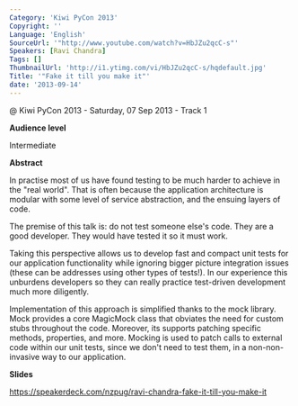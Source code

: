 ```yaml
---
Category: 'Kiwi PyCon 2013'
Copyright: ''
Language: 'English'
SourceUrl: '"http://www.youtube.com/watch?v=HbJZu2qcC-s"'
Speakers: [Ravi Chandra]
Tags: []
ThumbnailUrl: 'http://i1.ytimg.com/vi/HbJZu2qcC-s/hqdefault.jpg'
Title: '"Fake it till you make it"'
date: '2013-09-14'
---
```

@ Kiwi PyCon 2013 - Saturday, 07 Sep 2013 - Track 1

**Audience level**

Intermediate

**Abstract**

In practise most of us have found testing to be much harder to achieve in the "real world". That is often because the application architecture is modular with some level of service abstraction, and the ensuing layers of code.

The premise of this talk is: do not test someone else's code. They are a good developer. They would have tested it so it must work.

Taking this perspective allows us to develop fast and compact unit tests for our application functionality while ignoring bigger picture integration issues (these can be addresses using other types of tests!). In our experience this unburdens developers so they can really practice test-driven development much more diligently.

Implementation of this approach is simplified thanks to the mock library. Mock provides a core MagicMock class that obviates the need for custom stubs throughout the code. Moreover, its supports patching specific methods, properties, and more. Mocking is used to patch calls to external code within our unit tests, since we don't need to test them, in a non-non-invasive way to our application.

**Slides**

https://speakerdeck.com/nzpug/ravi-chandra-fake-it-till-you-make-it